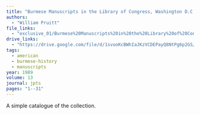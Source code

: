 ```yaml
---
title: "Burmese Manuscripts in the Library of Congress, Washington D.C."
authors:
  - "William Pruitt"
file_links:
  - "exclusive_01/Burmese%20Manuscripts%20in%20the%20Library%20of%20Congress%20-%20William%20Pruitt.pdf"
drive_links:
  - "https://drive.google.com/file/d/1svooKcBWhIaJKzVCDEPayQ8NtPg6p2GS/view?usp=drivesdk"
tags:
  - american
  - burmese-history
  - manuscripts
year: 1989
volume: 13
journal: jpts
pages: "1--31"
---
```


A simple catalogue of the collection.
